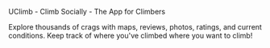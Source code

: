 UClimb - Climb Socially - The App for Climbers

Explore thousands of crags with maps, reviews, photos, ratings, and current conditions. Keep track of where you've climbed where you want to climb!
